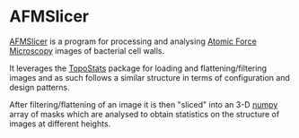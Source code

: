 # AFMSlicer

[AFMSlicer][afmslicer] is a program for processing and analysing [Atomic Force Microscopy][afm] images of bacterial cell
walls.

It leverages the [TopoStats][topostats] package for loading and flattening/filtering images and as such follows a
similar structure in terms of configuration and design patterns.

After filtering/flattening of an image it is then "sliced" into an 3-D [numpy][numpy] array of masks which are analysed
to obtain statistics on the structure of images at different heights.

[afm]: https://en.wikipedia.org/wiki/Atomic_force_microscopy
[afmslicer]: https://afmslicer.readthedocs.org/
[numpy]: https://numpy.org
[topostats]: https://AFM-SPM.github.io/TopoStats
